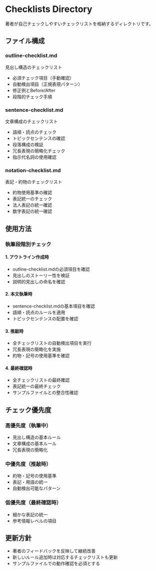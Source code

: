 # Checklists Directory

著者が自己チェックしやすいチェックリストを格納するディレクトリです。

## ファイル構成

### outline-checklist.md
見出し構造のチェックリスト
- 必須チェック項目（手動確認）
- 自動検出項目（正規表現パターン）
- 修正例とBefore/After
- 段階的チェック手順

### sentence-checklist.md
文章構成のチェックリスト
- 語順・読点のチェック
- トピックセンテンスの確認
- 段落構成の検証
- 冗長表現の簡略化チェック
- 指示代名詞の使用確認

### notation-checklist.md
表記・約物のチェックリスト
- 約物使用基準の確認
- 表記統一のチェック
- 法人表記の統一確認
- 数字表記の統一確認

## 使用方法

### 執筆段階別チェック

#### 1. アウトライン作成時
- outline-checklist.mdの必須項目を確認
- 見出しのストーリー性を検証
- 説明的見出しの命名を確認

#### 2. 本文執筆時
- sentence-checklist.mdの基本項目を確認
- 語順・読点のルールを適用
- トピックセンテンスの配置を確認

#### 3. 推敲時
- 全チェックリストの自動検出項目を実行
- 冗長表現の簡略化を実施
- 約物・記号の使用基準を確認

#### 4. 最終確認時
- 全チェックリストの最終確認
- 表記統一の最終チェック
- サンプルファイルとの整合性確認

## チェック優先度

### 高優先度（執筆中）
- 見出し構造の基本ルール
- 文章構成の基本ルール
- 冗長表現の簡略化

### 中優先度（推敲時）
- 約物・記号の使用基準
- 表記・用語の統一
- 自動検出可能なパターン

### 低優先度（最終確認時）
- 細かな表記の統一
- 参考情報レベルの項目

## 更新方針

- 著者のフィードバックを反映して継続改善
- 新しいルール追加時は対応するチェックリストも更新
- サンプルファイルでの動作確認を必須とする 